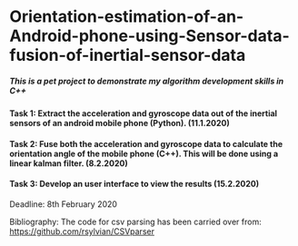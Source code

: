 # Orientation-estimation-of-an-Android-phone-using-Sensor-data-fusion-of-inertial-sensor-data
##### This is a pet project to demonstrate my algorithm development skills in C++
#### Task 1: Extract the acceleration and gyroscope data out of the inertial sensors of an android mobile phone (Python). (11.1.2020)
#### Task 2: Fuse both the acceleration and gyroscope data to calculate the orientation angle of the mobile phone (C++). This will be done using a linear kalman filter. (8.2.2020)
#### Task 3: Develop an user interface to view the results (15.2.2020)

Deadline: 8th February 2020

Bibliography:
The code for csv parsing has been carried over from: https://github.com/rsylvian/CSVparser
